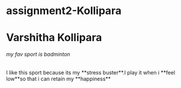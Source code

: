 # assignment2-Kollipara
# Varshitha Kollipara
###### my fav sport is badminton

<p>I like this sport because its my **stress buster**.I play it when i **feel low**so that i can retain my **happiness**</p>